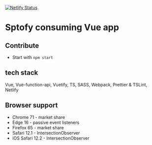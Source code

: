 [![Netlify Status](https://api.netlify.com/api/v1/badges/ec00f4bb-decc-4242-a79a-9cc4c51054b9/deploy-status)](https://app.netlify.com/sites/eventvuel/deploys)

# Sptofy consuming Vue app

## Contribute

- Start with `npm start`

## tech stack

Vue, Vue-function-api, Vuetify, TS, SASS, Webpack, Prettier & TSLint, Netlify

## Browser support

- Chrome 71 - market share
- Edge 16 - passive event listeners
- Firefox 65 - market share
- Safari 12.1 - IntersectionObserver
- iOS Safari 12.2 - IntersectionObserver
